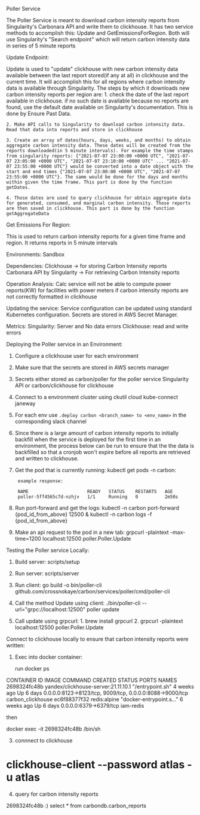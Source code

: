 Poller Service

The Poller Service is meant to download carbon intensity reports from Singularity's Carbonara API and write them to clickhouse. It has two service methods to accomplish this: Update and GetEmissionsForRegion. Both will use Singularity's "Search endpoint" which will return carbon intensity data in series of 5 minute reports

Update Endpoint:

Update is used to "update" clickhouse with new carbon intensity data available between the last report stored(if any at all) in clickhouse and the current time. It will accomplish this for all regions where carbon intensity data is available through Singularity. The steps by which it downloads new carbon intensity reports per region are:
	1. check the date of the last report available in clickhouse. if no such date is available because no reports are found, use the default date available on Singularity's documentation. This is done by Ensure Past Data.

	2. Make API calls to Singularity to download carbon intensity data. Read that data into reports and store in clickhouse

	3. Create an array of dates(hours, days, weeks, and months) to obtain aggregate carbon intensity data. These dates will be created from the reports downloaded(in 5 minute intervals). For example the time stamps from singularity reports: {"2021-07-07 23:00:00 +0000 UTC", "2021-07-07 23:05:00 +0000 UTC", "2021-07-07 23:10:00 +0000 UTC" ... "2021-07-07 23:55:00 +0000 UTC"} would be converted into a date object with the start and end times {"2021-07-07 23:00:00 +0000 UTC", "2021-07-07 23:55:00 +0000 UTC"}. The same would be done for the days and months within given the time frame. This part is done by the function getDates.

	4. Those dates are used to query clickhouse for obtain aggregate data for generated, consumed, and marginal carbon intensity. Those reports are then saved in clickhouse. This part is done by the function getAggregateData

Get Emissions For Region:

This is used to return carbon intensity reports for a given time frame and region. It returns reports in 5 minute intervals

Environments:
Sandbox

Dependencies:
Clickhouse -> for storing Carbon Intensity reports
Carbonara API by Singularity -> For retrieving Carbon Intensity reports

Operation Analysis:
Calc service will not be able to compute power reports(KW) for facilities with power meters if carbon intensity reports are not correctly formatted in clickhouse

Updating the service:
Service configuration can be updated using standard Kubernetes configuration. Secrets are stored in AWS Secret Manager.

Metrics:
Singularity: Server and No data errors
Clickhouse: read and write errors

Deploying the Poller service in an Environment:

1. Configure a clickhouse user for each environment

2. Make sure that the secrets are stored in AWS secrets manager

3. Secrets either stored as carbon/poller for the poller service Singularity API or carbon/clickhouse for clickhouse

3. Connect to a environment cluster using ckutil cloud kube-connect janeway

4. For each env use `.deploy carbon <branch_name> to <env_name>` in the corresponding slack channel

5. Since there is a large amount of carbon intensity reports to initially backfill when the service is deployed for the first time in an environment, the process below can be run to ensure that the the data is backfilled so that a cronjob won't expire before all reports are retrieved and written to clickhouse.

1. Get the pod that is currently running:
		kubectl get pods -n carbon:

		example response:

		NAME                      READY   STATUS    RESTARTS   AGE
		poller-5ff4565c7d-nzhjv   1/1     Running   0          2m50s


2. Run port-forward and get the logs:
		kubectl -n carbon port-forward {pod_id_from_above} 12500 &
		kubectl -n carbon logs -f {pod_id_from_above}


3. Make an api request to the pod in a new tab:
	 	grpcurl -plaintext -max-time=1200 localhost:12500 poller.Poller.Update


Testing the Poller service Locally:

1. Build server:
		scripts/setup

2. Run server:
		scripts/server
3. Run client:
		go build -o bin/poller-cli github.com/crossnokaye/carbon/services/poller/cmd/poller-cli

4. Call the method Update using client: 
		./bin/poller-cli --url="grpc://localhost:12500" poller update

5. Call update using grpcurl:
		1. brew install grpcurl
		2. grpcurl -plaintext localhost:12500 poller.Poller.Update

Connect to clickhouse locally to ensure that carbon intensity reports were written:

1. Exec into docker container:

	run docker ps

CONTAINER ID   IMAGE                                 COMMAND                  CREATED       STATUS      PORTS                                                      NAMES
2698324fc48b   yandex/clickhouse-server:21.11.10.1   "/entrypoint.sh"         4 weeks ago   Up 6 days   0.0.0.0:8123->8123/tcp, 9009/tcp, 0.0.0.0:8088->9000/tcp   carbon_clickhouse
ec6f88377f32   redis:alpine                          "docker-entrypoint.s…"   6 weeks ago   Up 6 days   0.0.0.0:6379->6379/tcp                                     iam-redis

then

docker exec -it 2698324fc48b /bin/sh

3. connnect to clickhouse

# clickhouse-client --password atlas -u atlas

4. query for carbon intensity reports

2698324fc48b :) select * from carbondb.carbon_reports

